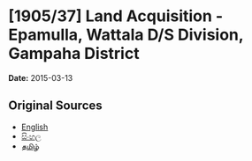 # [1905/37] Land Acquisition - Epamulla, Wattala D/S Division, Gampaha District

**Date:** 2015-03-13

## Original Sources

- [English](https://documents.gov.lk/view/extra-gazettes/2015/3/1905-37_E.pdf)
- [සිංහල](https://documents.gov.lk/view/extra-gazettes/2015/3/1905-37_S.pdf)
- [தமிழ்](https://documents.gov.lk/view/extra-gazettes/2015/3/1905-37_T.pdf)
